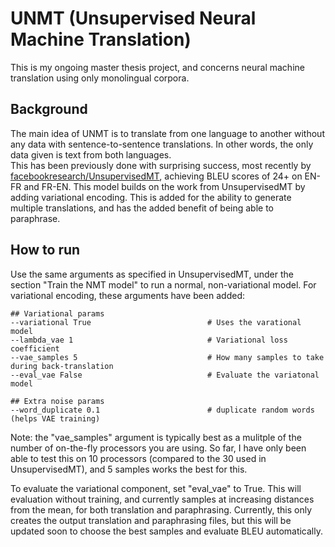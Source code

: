 # UNMT (Unsupervised Neural Machine Translation)

This is my ongoing master thesis project, and concerns neural machine translation using only monolingual corpora. 

## Background
The main idea of UNMT is to translate from one language to another without any data with sentence-to-sentence translations. In other words, the only data given is text from both languages.  
This has been previously done with surprising success, most recently by [facebookresearch/UnsupervisedMT](https://github.com/facebookresearch/UnsupervisedMT), achieving BLEU scores of 24+ on EN-FR and FR-EN.
This model builds on the work from UnsupervisedMT by adding variational encoding. This is added for the ability to generate multiple translations, and has the added benefit of being able to paraphrase.


## How to run
Use the same arguments as specified in UnsupervisedMT, under the section "Train the NMT model" to run a normal, non-variational model. For variational encoding, these arguments have been added:

```
## Variational params
--variational True                          # Uses the varational model
--lambda_vae 1                              # Variational loss coefficient
--vae_samples 5                             # How many samples to take during back-translation
--eval_vae False                            # Evaluate the variatonal model 

## Extra noise params
--word_duplicate 0.1                        # duplicate random words (helps VAE training)
```

Note: the "vae_samples" argument is typically best as a mulitple of the number of on-the-fly processors you are using. So far, I have only been able to test this on 10 processors (compared to the 30 used in UnsupervisedMT), and 5 samples works the best for this. 

To evaluate the variational component, set "eval_vae" to True. This will evaluation without training, and currently samples at increasing distances from the mean, for both translation and paraphrasing. Currently, this only creates the output translation and paraphrasing files, but this will be updated soon to choose the best samples and evaluate BLEU automatically. 

## 